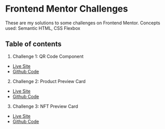 # Frontend Mentor Challenges

These are my solutions to some challenges on Frontend Mentor. 
Concepts used: Semantic HTML, CSS Flexbox

## Table of contents

1. Challenge 1: QR Code Component 
  - [Live Site](https://63408701434e17007046575e--qrcodefrontendmentorpractice.netlify.app/)
  - [Github Code](https://github.com/Mikerniker/Frontend-Mentor-Challenges/tree/main/001%20QR%20Code%20Component)
2. Challenge 2: Product Preview Card
  - [Live Site](https://fementorproductperfumecomponent.netlify.app/)
  - [Github Code](https://github.com/Mikerniker/Frontend-Mentor-Challenges/tree/main/002%20Product%20Preview%20Card)
3. Challenge 3: NFT Preview Card
  - [Live Site](https://fementor-nft-preview-card.netlify.app/)
  - [Github Code](https://github.com/Mikerniker/Frontend-Mentor-Challenges/tree/main/003%20NFT%20Preview%20Card)
